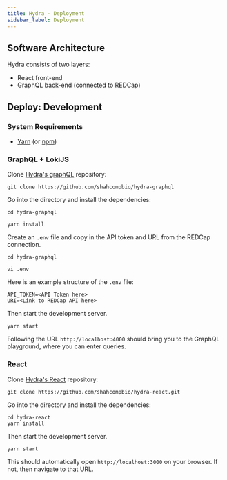 ```yaml
---
title: Hydra - Deployment
sidebar_label: Deployment
---
```


## Software Architecture

Hydra consists of two layers:

- React front-end
- GraphQL back-end (connected to REDCap)

## Deploy: Development

### System Requirements

- [Yarn](https://yarnpkg.com/en/) (or [npm](https://www.npmjs.com/))

### GraphQL + LokiJS

Clone [Hydra's graphQL](https://github.com/shahcompbio/hydra-graphql) repository:

```
git clone https://github.com/shahcompbio/hydra-graphql
```

Go into the directory and install the dependencies:

```
cd hydra-graphql

yarn install
```

Create an `.env` file and copy in the API token and URL from the REDCap connection.

```
cd hydra-graphql

vi .env
```

Here is an example structure of the `.env` file:

```
API_TOKEN=<API Token here>
URI=<Link to REDCap API here>
```

Then start the development server.

```
yarn start
```

Following the URL `http://localhost:4000` should bring you to the GraphQL playground, where you can enter queries.

### React

Clone [Hydra's React](https://github.com/shahcompbio/hydra-react) repository:

```
git clone https://github.com/shahcompbio/hydra-react.git
```

Go into the directory and install the dependencies:

```
cd hydra-react
yarn install
```

Then start the development server.

```
yarn start
```

This should automatically open `http://localhost:3000` on your browser. If not, then navigate to that URL.
